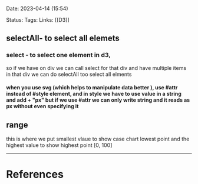 Date:  2023-04-14 (15:54)

Status: 
Tags:
Links: [[D3]]


## selectAll- to select all elemets 
### select - to select one element in d3,
so if we have on div we can call select for that div and have multiple items in that div we can do selectAll too select all elments

#### when you use svg (which helps to manipulate data better ), use #attr instead of #style element, and in style we have to use value in a string and add + "px" but if we use #attr we can only write string and it reads as px without even specifying it

## range 
this is where we put smallest vlaue to show case chart lowest point and the highest value to show highest point [0, 100]
___
# References
